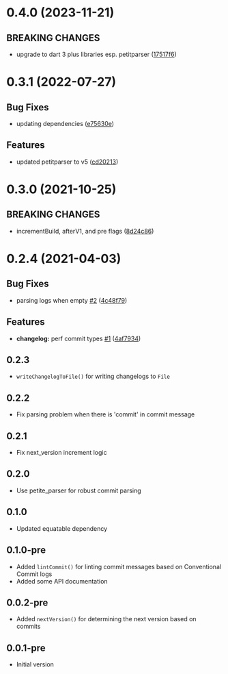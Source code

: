 # 0.4.0 (2023-11-21)

## BREAKING CHANGES

- upgrade to dart 3 plus libraries esp. petitparser ([17517f6](commit/17517f6))

# 0.3.1 (2022-07-27)

## Bug Fixes

- updating dependencies ([e75630e](commit/e75630e))

## Features

- updated petitparser to v5 ([cd20213](commit/cd20213))

# 0.3.0 (2021-10-25)

## BREAKING CHANGES

- incrementBuild, afterV1, and pre flags ([8d24c86](commit/8d24c86))

# 0.2.4 (2021-04-03)

## Bug Fixes

- parsing logs when empty [#2](issues/2) ([4c48f79](commit/4c48f79))

## Features

- **changelog:** perf commit types [#1](issues/1) ([4af7934](commit/4af7934))

## 0.2.3

- `writeChangelogToFile()` for writing changelogs to `File`

## 0.2.2

- Fix parsing problem when there is 'commit' in commit message

## 0.2.1

- Fix next_version increment logic

## 0.2.0

- Use petite_parser for robust commit parsing

## 0.1.0

- Updated equatable dependency

## 0.1.0-pre

- Added `lintCommit()` for linting commit messages based on Conventional Commit
  logs
- Added some API documentation

## 0.0.2-pre

- Added `nextVersion()` for determining the next version based on commits

## 0.0.1-pre

- Initial version
